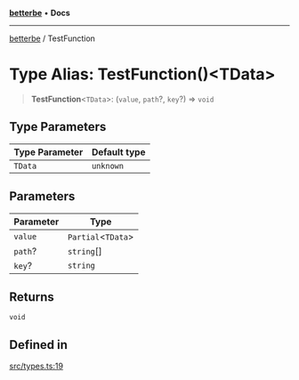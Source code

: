 [**betterbe**](../README.md) • **Docs**

---

[betterbe](../README.md) / TestFunction

# Type Alias: TestFunction()\<TData\>

> **TestFunction**\<`TData`\>: (`value`, `path`?, `key`?) => `void`

## Type Parameters

| Type Parameter | Default type |
| -------------- | ------------ |
| `TData`        | `unknown`    |

## Parameters

| Parameter | Type                 |
| --------- | -------------------- |
| `value`   | `Partial`\<`TData`\> |
| `path`?   | `string`[]           |
| `key`?    | `string`             |

## Returns

`void`

## Defined in

[src/types.ts:19](https://github.com/ericvera/betterbe/blob/main/src/types.ts#L19)
